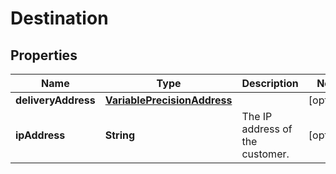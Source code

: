 
# Destination

## Properties
Name | Type | Description | Notes
------------ | ------------- | ------------- | -------------
**deliveryAddress** | [**VariablePrecisionAddress**](VariablePrecisionAddress.md) |  |  [optional]
**ipAddress** | **String** | The IP address of the customer. |  [optional]



